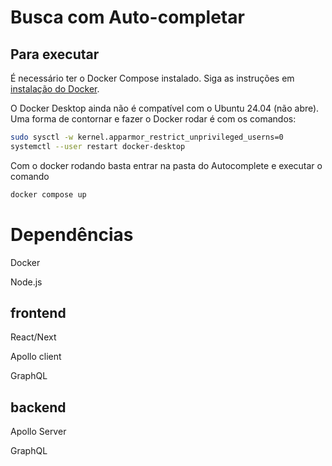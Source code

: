 # Busca com Auto-completar

## Para executar

É necessário ter o Docker Compose instalado. Siga as instruções em [instalação do Docker](https://docs.docker.com/desktop/install/linux-install/).

O Docker Desktop ainda não é compatível com o Ubuntu 24.04 (não abre). Uma forma de contornar e fazer o Docker rodar é com os comandos:

```bash
sudo sysctl -w kernel.apparmor_restrict_unprivileged_userns=0
systemctl --user restart docker-desktop
```

Com o docker rodando basta entrar na pasta do Autocomplete e executar o comando

```bash
docker compose up
```

# Dependências
Docker

Node.js 

## frontend
React/Next

Apollo client

GraphQL

## backend
Apollo Server

GraphQL
